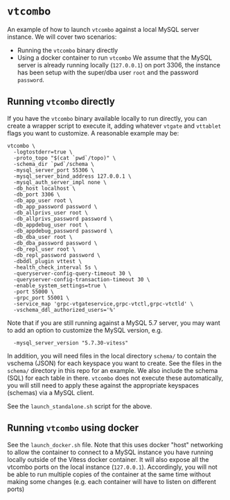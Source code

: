 # `vtcombo`

An example of how to launch `vtcombo` against a local MySQL server instance.
We will cover two scenarios:
  * Running the `vtcombo` binary directly
  * Using a docker container to run `vtcombo`
We assume that the MySQL server is already running locally (`127.0.0.1`) on
port 3306, the instance has been setup with the super/dba user `root` and
the password `password`.


## Running `vtcombo` directly

If you have the `vtcombo` binary available locally to run directly, you can
create a wrapper script to execute it, adding whatever `vtgate` and `vttablet`
flags you want to customize.  A reasonable example may be:

```
vtcombo \
  -logtostderr=true \
  -proto_topo "$(cat `pwd`/topo)" \
  -schema_dir `pwd`/schema \
  -mysql_server_port 55306 \
  -mysql_server_bind_address 127.0.0.1 \
  -mysql_auth_server_impl none \
  -db_host localhost \
  -db_port 3306 \
  -db_app_user root \
  -db_app_password password \
  -db_allprivs_user root \
  -db_allprivs_password password \
  -db_appdebug_user root \
  -db_appdebug_password password \
  -db_dba_user root \
  -db_dba_password password \
  -db_repl_user root \
  -db_repl_password password \
  -dbddl_plugin vttest \
  -health_check_interval 5s \
  -queryserver-config-query-timeout 30 \
  -queryserver-config-transaction-timeout 30 \
  -enable_system_settings=true \
  -port 55000 \
  -grpc_port 55001 \
  -service_map 'grpc-vtgateservice,grpc-vtctl,grpc-vtctld' \
  -vschema_ddl_authorized_users='%'
```

Note that if you are still running against a MySQL 5.7 server, you may want to
add an option to customize the MySQL version, e.g.

```
  -mysql_server_version "5.7.30-vitess"
```

In addition, you will need files in the local directory `schema/` to contain
the vschema (JSON) for each keyspace you want to create.
See the files in the `schema/` directory in this repo for an example.
We also include the schema (SQL) for each table in there.  `vtcombo` does not
execute these automatically, you will still need to apply these against
the appropriate keyspaces (schemas) via a MySQL client.

See the `launch_standalone.sh` script for the above.


## Running `vtcombo` using docker

See the `launch_docker.sh` file.  Note that this uses docker "host" networking
to allow the container to connect to a MySQL instance you have running
locally outside of the Vitess docker container.  It will also expose all the 
vtcombo ports on the local instance (`127.0.0.1`).  Accordingly, you will not
be able to run multiple copies of the container at the same time without
making some changes (e.g. each container will have to listen on different
ports)
